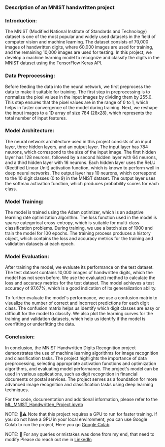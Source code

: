 
### Description of an MNIST handwritten project

### Introduction:
The MNIST (Modified National Institute of Standards and Technology) dataset is one of the most popular and widely used datasets in the field of computer vision and machine learning. The dataset consists of 70,000 images of handwritten digits, where 60,000 images are used for training, and the remaining 10,000 images are used for testing. In this project, we develop a machine learning model to recognize and classify the digits in the MNIST dataset using the TensorFlow Keras API.

### Data Preprocessing:
Before feeding the data into the neural network, we first preprocess the data to make it suitable for training. The first step in preprocessing is to normalize the pixel values in the input images by dividing them by 255.0. This step ensures that the pixel values are in the range of 0 to 1, which helps in faster convergence of the model during training. Next, we reshape the input images to a 1D array of size 784 (28x28), which represents the total number of input features.

### Model Architecture:
The neural network architecture used in this project consists of an input layer, three hidden layers, and an output layer. The input layer has 784 neurons, which correspond to the size of the input image. The first hidden layer has 128 neurons, followed by a second hidden layer with 64 neurons, and a third hidden layer with 16 neurons. Each hidden layer uses the ReLU (Rectified Linear Unit) activation function, which is known to perform well in deep neural networks. The output layer has 10 neurons, which correspond to the 10 digit classes (0 to 9) in the MNIST dataset. The output layer uses the softmax activation function, which produces probability scores for each class.

### Model Training:
The model is trained using the Adam optimizer, which is an adaptive learning rate optimization algorithm. The loss function used in the model is sparse categorical cross-entropy, which is suitable for multi-class classification problems. During training, we use a batch size of 1000 and train the model for 100 epochs. The training process produces a history object, which contains the loss and accuracy metrics for the training and validation datasets at each epoch.

### Model Evaluation:
After training the model, we evaluate its performance on the test dataset. The test dataset contains 10,000 images of handwritten digits, which the model has not seen before. We use the evaluate() method to calculate the loss and accuracy metrics for the test dataset. The model achieves a test accuracy of 97.67%, which is a good indication of its generalization ability.

To further evaluate the model's performance, we use a confusion matrix to visualize the number of correct and incorrect predictions for each digit class. The confusion matrix helps us identify which digit classes are easy or difficult for the model to classify. We also plot the learning curves for the training and validation datasets, which help us identify if the model is overfitting or underfitting the data.

### Conclusion:
In conclusion, the MNIST Handwritten Digits Recognition project demonstrates the use of machine learning algorithms for image recognition and classification tasks. The project highlights the importance of data preprocessing, selecting appropriate activation functions and optimization algorithms, and evaluating model performance. The project's model can be used in various applications, such as digit recognition in financial documents or postal services. The project serves as a foundation for more advanced image recognition and classification tasks using deep learning techniques.

For the code, documentation and additional information, please refer to the [ML_MNIST_Handwritten_Project.ipynb](https://github.com/nhBasavaraj/nhBasavaraj/blob/main/MNIST%20Handwritten/MNSIT%20Project%20.ipynb)



NOTE:  📌⚠️ Note that this project requires a GPU to run for faster training. If you do not have a GPU in your local environment, you can use Google Colab to run the project, Here you go [Google Colab](https://colab.research.google.com/).

NOTE: 📌  For any queries or mistakes was done from my end, that need to modify Please do reach out me in [LinkedIn](https://www.linkedin.com/in/basavaraj-n-hirebidari-94982b1a9)

